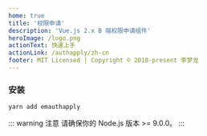 ```yaml
---
home: true
title: '权限申请'
description: 'Vue.js 2.x B 端权限申请组件'
heroImage: /logo.png
actionText: 快速上手
actionLink: /authapply/zh-cn
footer: MIT Licensed | Copyright © 2018-present 李梦龙
---
```


### 安装

``` bash
yarn add emauthapply
```

::: warning 注意
请确保你的 Node.js 版本 >= 9.0.0。
:::
